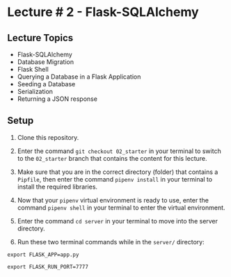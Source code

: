 # Lecture # 2 - Flask-SQLAlchemy

## Lecture Topics

- Flask-SQLAlchemy
- Database Migration
- Flask Shell
- Querying a Database in a Flask Application
- Seeding a Database
- Serialization
- Returning a JSON response

## Setup

1. Clone this repository.

2. Enter the command `git checkout 02_starter` in your terminal to switch to the `02_starter` branch that contains the content for this lecture.

3. Make sure that you are in the correct directory (folder) that contains a `Pipfile`, then enter the command `pipenv install` in your terminal to install the required libraries.

4. Now that your `pipenv` virtual environment is ready to use, enter the command `pipenv shell` in your terminal to enter the virtual environment.

5. Enter the command `cd server` in your terminal to move into the server directory.

6. Run these two terminal commands while in the `server/` directory:

```
export FLASK_APP=app.py

export FLASK_RUN_PORT=7777
```